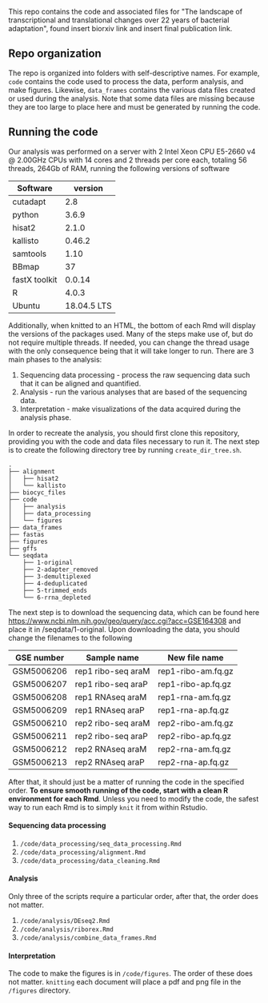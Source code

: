 This repo contains the code and associated files for "The landscape of transcriptional and translational changes over 22 years of bacterial adaptation", found insert biorxiv link and insert final publication link. 

## Repo organization

The repo is organized into folders with self-descriptive names. For example, `code` contains the code used to process the data, perform analysis, and make figures. Likewise, `data_frames` contains the various data files created or used during the analysis. Note that some data files are missing because they are too large to place here and must be generated by running the code.

## Running the code

Our analysis was performed on a server with 2 Intel Xeon CPU E5-2660 v4 @ 2.00GHz CPUs with 14 cores and 2 threads per core each, totaling 56 threads, 264Gb of RAM, running the following versions of software

| Software      	| version     	|
|---------------	|-------------	|
| cutadapt      	| 2.8         	|
| python        	| 3.6.9       	|
| hisat2        	| 2.1.0       	|
| kallisto      	| 0.46.2      	|
| samtools      	| 1.10        	|
| BBmap         	| 37          	|
| fastX toolkit 	| 0.0.14      	|
| R             	| 4.0.3       	|
| Ubuntu        	| 18.04.5 LTS 	|

Additionally, when knitted to an HTML, the bottom of each Rmd will display the versions of the packages used. Many of the steps make use of, but do not require multiple threads. If needed, you can change the thread usage with the only consequence being that it will take longer to run. There are 3 main phases to the analysis:  
1. Sequencing data processing - process the raw sequencing data such that it can be aligned and quantified.  
2. Analysis - run the various analyses that are based of the sequencing data.  
3. Interpretation - make visualizations of the data acquired during the analysis phase.

In order to recreate the analysis, you should first clone this repository, providing you with the code and data files necessary to run it. The next step is to create the following directory tree by running `create_dir_tree.sh`.
```
.
├── alignment
│   ├── hisat2
│   └── kallisto
├── biocyc_files
├── code
│   ├── analysis
│   ├── data_processing
│   └── figures
├── data_frames
├── fastas
├── figures
├── gffs
└── seqdata
    ├── 1-original
    ├── 2-adapter_removed
    ├── 3-demultiplexed
    ├── 4-deduplicated
    ├── 5-trimmed_ends
    └── 6-rrna_depleted
```

The next step is to download the sequencing data, which can be found here https://www.ncbi.nlm.nih.gov/geo/query/acc.cgi?acc=GSE164308 and place it in /seqdata/1-original. Upon downloading the data, you should change the filenames to the following  

| GSE number 	| Sample name        	| New file name      	|
|------------	|--------------------	|--------------------	|
| GSM5006206 	| rep1 ribo-seq araM 	| rep1-ribo-am.fq.gz 	|
| GSM5006207 	| rep1 ribo-seq araP 	| rep1-ribo-ap.fq.gz 	|
| GSM5006208 	| rep1 RNAseq araM   	| rep1-rna-am.fq.gz  	|
| GSM5006209 	| rep1 RNAseq araP   	| rep1-rna-ap.fq.gz  	|
| GSM5006210 	| rep2 ribo-seq araM 	| rep2-ribo-am.fq.gz 	|
| GSM5006211 	| rep2 ribo-seq araP 	| rep2-ribo-ap.fq.gz 	|
| GSM5006212 	| rep2 RNAseq araM   	| rep2-rna-am.fq.gz  	|
| GSM5006213 	| rep2 RNAseq araP   	| rep2-rna-ap.fq.gz  	|

After that, it should just be a matter of running the code in the specified order. **To ensure smooth running of the code, start with a clean R environment for each Rmd**. Unless you need to modify the code, the safest way to run each Rmd is to simply `knit` it from within Rstudio. 

#### Sequencing data processing

1. `/code/data_processing/seq_data_processing.Rmd`  
2. `/code/data_processing/alignment.Rmd`  
3. `/code/data_processing/data_cleaning.Rmd`

#### Analysis

Only three of the scripts require a particular order, after that, the order does not matter.  

1. `/code/analysis/DEseq2.Rmd`  
2. `/code/analysis/riborex.Rmd`  
3. `/code/analysis/combine_data_frames.Rmd`  

#### Interpretation

The code to make the figures is in `/code/figures`. The order of these does not matter. `knitting` each document will place a pdf and png file in the `/figures` directory.




